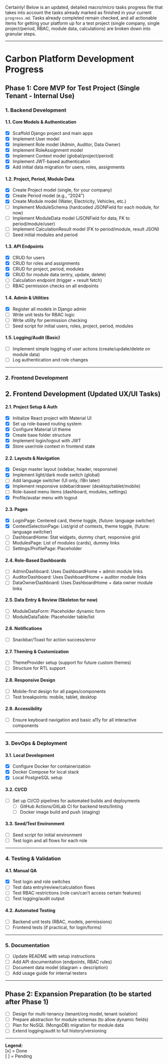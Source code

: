 Certainly! Below is an updated, detailed macro/micro tasks progress file that takes into account the tasks already marked as finished in your current `progress.md`. Tasks already completed remain checked, and all actionable items for getting your platform up for a test project (single company, single project/period, RBAC, module data, calculations) are broken down into granular steps.

---

# Carbon Platform Development Progress

## **Phase 1: Core MVP for Test Project (Single Tenant - Internal Use)**

### **1. Backend Development**

#### **1.1. Core Models & Authentication**
- [x] Scaffold Django project and main apps
- [x] Implement User model
- [x] Implement Role model (Admin, Auditor, Data Owner)
- [x] Implement RoleAssignment model
- [x] Implement Context model (global/project/period)
- [x] Implement JWT-based authentication
- [x] Add initial data migration for users, roles, assignments

#### **1.2. Project, Period, Module Data**
- [x] Create Project model (single, for your company)
- [x] Create Period model (e.g., “2024”)
- [x] Create Module model (Water, Electricity, Vehicles, etc.)
- [ ] Implement ModuleSchema (hardcoded JSONField for each module, for now)
- [ ] Implement ModuleData model (JSONField for data, FK to period/module/user)
- [ ] Implement CalculationResult model (FK to period/module, result JSON)
- [ ] Seed initial modules and period

#### **1.3. API Endpoints**
- [x] CRUD for users
- [x] CRUD for roles and assignments
- [x] CRUD for project, period, modules
- [x] CRUD for module data (entry, update, delete)
- [ ] Calculation endpoint (trigger + result fetch)
- [ ] RBAC permission checks on all endpoints

#### **1.4. Admin & Utilities**
- [x] Register all models in Django admin
- [ ] Write unit tests for RBAC logic
- [ ] Write utility for permission checking
- [ ] Seed script for initial users, roles, project, period, modules

#### **1.5. Logging/Audit (Basic)**
- [ ] Implement simple logging of user actions (create/update/delete on module data)
- [ ] Log authentication and role changes

---

### **2. Frontend Development**

## **2. Frontend Development (Updated UX/UI Tasks)**

#### **2.1. Project Setup & Auth**
- [x] Initialize React project with Material UI
- [x] Set up role-based routing system
- [x] Configure Material UI theme
- [x] Create base folder structure
- [x] Implement login/logout with JWT
- [x] Store user/role context in frontend state

#### **2.2. Layouts & Navigation**
- [x] Design master layout (sidebar, header, responsive)
- [x] Implement light/dark mode switch (global)
- [ ] Add language switcher (UI only, i18n later)
- [x] Implement responsive sidebar/drawer (desktop/tablet/mobile)
- [ ] Role-based menu items (dashboard, modules, settings)
- [x] Profile/avatar menu with logout

#### **2.3. Pages**
- [x] LoginPage: Centered card, theme toggle, (future: language switcher)
- [x] ContextSelectionPage: List/grid of contexts, theme toggle, (future: language switcher)
- [ ] DashboardHome: Stat widgets, dummy chart, responsive grid
- [ ] ModulesPage: List of modules (cards), dummy links
- [ ] Settings/ProfilePage: Placeholder

#### **2.4. Role-Based Dashboards**
- [ ] AdminDashboard: Uses DashboardHome + admin module links
- [ ] AuditorDashboard: Uses DashboardHome + auditor module links
- [ ] DataOwnerDashboard: Uses DashboardHome + data owner module links

#### **2.5. Data Entry & Review (Skeleton for now)**
- [ ] ModuleDataForm: Placeholder dynamic form
- [ ] ModuleDataTable: Placeholder table/list

#### **2.6. Notifications**
- [ ] Snackbar/Toast for action success/error

#### **2.7. Theming & Customization**
- [ ] ThemeProvider setup (support for future custom themes)
- [ ] Structure for RTL support

#### **2.8. Responsive Design**
- [ ] Mobile-first design for all pages/components
- [ ] Test breakpoints: mobile, tablet, desktop

#### **2.9. Accessibility**
- [ ] Ensure keyboard navigation and basic a11y for all interactive components

---

### **3. DevOps & Deployment**

#### **3.1. Local Development**
- [x] Configure Docker for containerization
- [x] Docker Compose for local stack
- [x] Local PostgreSQL setup

#### **3.2. CI/CD**
- [ ] Set up CI/CD pipelines for automated builds and deployments
  - [ ] GitHub Actions/GitLab CI for backend tests/linting
  - [ ] Docker image build and push (staging)

#### **3.3. Seed/Test Environment**
- [ ] Seed script for initial environment
- [ ] Test login and all flows for each role

---

### **4. Testing & Validation**

#### **4.1. Manual QA**
- [x] Test login and role switches
- [ ] Test data entry/review/calculation flows
- [ ] Test RBAC restrictions (role can/can’t access certain features)
- [ ] Test logging/audit output

#### **4.2. Automated Testing**
- [ ] Backend unit tests (RBAC, models, permissions)
- [ ] Frontend tests (if practical, for login/forms)

---

### **5. Documentation**

- [ ] Update README with setup instructions
- [ ] Add API documentation (endpoints, RBAC rules)
- [ ] Document data model (diagram + description)
- [ ] Add usage guide for internal testers

---

## **Phase 2: Expansion Preparation (to be started after Phase 1)**

- [ ] Design for multi-tenancy (tenant/org model, tenant isolation)
- [ ] Prepare abstraction for module schemas (to allow dynamic fields)
- [ ] Plan for NoSQL (MongoDB) migration for module data
- [ ] Extend logging/audit to full history/versioning

---

**Legend:**  
[x] = Done  
[ ] = Pending